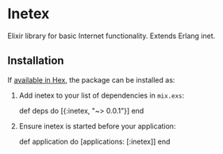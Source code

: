 # Inetex

Elixir library for basic Internet functionality. Extends Erlang inet.

## Installation

If [available in Hex](https://hex.pm/docs/publish), the package can be installed as:

  1. Add inetex to your list of dependencies in `mix.exs`:

        def deps do
          [{:inetex, "~> 0.0.1"}]
        end

  2. Ensure inetex is started before your application:

        def application do
          [applications: [:inetex]]
        end
